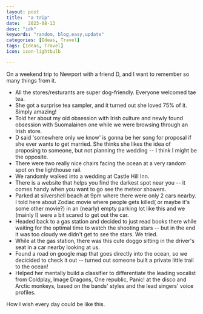 ```yaml
---
layout: post
title:  "a trip"
date:   2023-08-13
desc: "idk"
keywords: "random, blog,easy,update"
categories: [Ideas, Travel]
tags: [Ideas, Travel]
icon: icon-lightbulb

---
```


On a weekend trip to Newport with a friend D, and I want to remember so many things from it.

* All the stores/resturants are super dog-friendly. Everyone welcomed tae tea.
* She got a surprise tea sampler, and it turned out she loved 75% of it. Simply amazing!
* Told her about my old obsession with Irish culture and newly found obsession with Suomalainen one while we were browsing through an Irish store.
* D said 'somewhere only we know' is gonna be her song for proposal if she ever wants to get married. She thinks she likes the idea of proposing to someone, but not planning the wedding -- I think I might be the opposite.
* There were two really nice chairs facing the ocean at a very random spot on the lighthouse rail.
* We randomly walked into a wedding at Castle Hill Inn.
* There is a website that helps you find the darkest spot near you -- it comes handy when you want to go see the meteor showers.
* Parked at silvershell beach at 9pm where there were only 2 cars nearby. I told here about Zodiac movie where people gets killed( or maybe it's some other movie?) in an (nearly) empty parking lot like this and we (mainly I) were a bit scared to get out the car.
* Headed back to a gas station and decided to just read books there while waiting for the optimal time to watch the shooting stars -- but in the end it was too cloudy we didn't get to see the stars. We tried.
* While at the gas station, there was this cute doggo sitting in the driver's seat in a car nearby looking at us.
* Found a road on google map that goes directly into the ocean, so we decicided to check it out -- turned out someone built a private little trail to the ocean!
* Helped her mentally build a classifier to differentiate the leading vocalist from Coldplay, Image Dragons, One republic, Panic! at the disco and Arctic monkeys, based on the bands' styles and the lead singers' voice profiles.

How I wish every day could be like this. 




